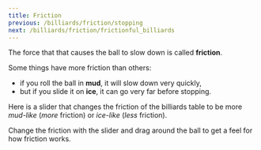 ```yaml
---
title: Friction
previous: /billiards/friction/stopping
next: /billiards/friction/frictionful_billiards
---
```


<script>
    var sim = createSimulation({
        initialize: function(simulation) {
            var p = simulation.parameters;
            p.friction = 0.2;

            initBilliards(simulation, simulation.boxBounds);

    		setToolbarAvailableTools(simulation.toolbar, ["move"]);
        }
    });
</script>


The force that that causes the ball to slow down is called **friction**.

Some things have more friction than others: 

* if you roll the ball in **mud**, it will slow down very quickly,
* but if you slide it on **ice**, it can go very far before stopping.

Here is a slider that changes the friction of the billiards table to be more _mud-like_ (_more_ friction) or _ice-like_ (_less_ friction).

<script>
createSliderHere({
    object: sim.parameters,
    name: "friction",
    min: 0.04, max: 5,
    minLabel: "Ice", maxLabel: "Mud",
    transform: x => Math.exp(x),
    inverseTransform: x => Math.log(x),
});
</script>

Change the friction with the slider and drag around the ball to get a feel for how friction works.
